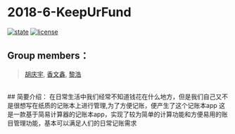 # 2018-6-KeepUrFund
[![state](https://img.shields.io/badge/state-in%20development%20-brightgreen.svg)](https://github.com/android-app-development-course/2018-6-KeepUrFund)
[![license](https://img.shields.io/packagist/l/doctrine/orm.svg)](https://github.com/android-app-development-course/2018-6-KeepUrFund/blob/master/LICENSE)
<br>
## Group members：
> [胡庆宇](https://github.com/Mccreeeee), [香文鑫](https://github.com/NothingXiang), [黎浩](https://github.com/ANLinchen)
<br>
## 简要介绍：
在日常生活中我们经常不知道钱花在什么地方，但是我们自己又不是很想写在纸质的记账本上进行管理,为了方便记账，便产生了这个记账本app
这是一款基于简易计算器的记账本app，实现了较为简单的计算功能和方便易用的账目管理功能，基本可以满足人们的日常记账需求
